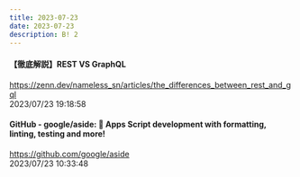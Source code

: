 ```yaml
---
title: 2023-07-23
date: 2023-07-23
description: B! 2
---
```


#### 【徹底解説】REST VS GraphQL
https://zenn.dev/nameless_sn/articles/the_differences_between_rest_and_gql<br>
2023/07/23 19:18:58<br>


#### GitHub - google/aside: 🚀 Apps Script development with formatting, linting, testing and more!
https://github.com/google/aside<br>
2023/07/23 10:33:48<br>


